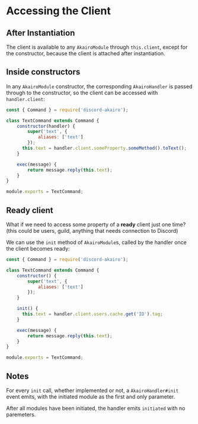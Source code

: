 # Accessing the Client

## After Instantiation

The client is available to any `AkairoModule` through `this.client`, except for the constructor, because the client is attached after instantiation.

## Inside constructors

In any `AkairoModule` constructor, the corresponding `AkairoHandler` is passed through to the constructor,
so the client can be accessed with `handler.client`:

```js
const { Command } = require('discord-akairo');

class TextCommand extends Command {
    constructor(handler) {
        super('text', {
            aliases: ['text']
        });
      this.text = handler.client.someProperty.someMethod().toText();
    }

    exec(message) {
        return message.reply(this.text);
    }
}

module.exports = TextCommand;
```

## Ready client

What if we need to access some property of a **ready** client just one time? (this could be users, guild, anything that needs connection to Discord)

We can use the `init` method of `AkairoModule`s, called by the handler once the client becomes ready:

```js
const { Command } = require('discord-akairo');

class TextCommand extends Command {
    constructor() {
        super('text', {
            aliases: ['text']
        });
    }

    init() {
      this.text = handler.client.users.cache.get('ID').tag;
    }

    exec(message) {
        return message.reply(this.text);
    }
}

module.exports = TextCommand;
```

## Notes

For every `init` call, whether implemented or not, a `AkairoHandler#init` event emits, with the initiated module as the first and only parameter.

After all modules have been initiated, the handler emits `initiated` with no paremeters.